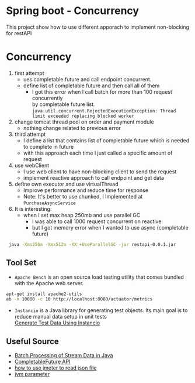 # Spring boot - Concurrency
This project show how to use different apporach to implement non-blocking for restAPI

# Concurrency

1. first attempt
   - ues completable future and call endpoint concurrent.
   - define list of completable future and then call all of them
     - I got this error when I call batch for more than 100 request concurrently <br>
     by completable future list. <br>
       `java.util.concurrent.RejectedExecutionException: Thread limit exceeded replacing blocked worker`
2. change tomcat thread pool on order and payment module
   - nothing change related to previous error
3. third attempt
   - I define a list that contains list of completable future which is needed to complete in future<br>
   - with this approach each time I just called a specific amount of request
4. use webClient
   - I use web client to have non-blocking client to send the request
   - implement reactive approach to call endpoint and get data
5. define own executor and use virtualThread
   - Improve performance and reduce time for response
   - Note: It's better to use chunked, I Implemented at `PurchaseAsyncService`
6. It is interesting:
   - when I set max heap 250mb and use parallel GC
     - I was able to call 1000 request concurrent on reactive
     - but I got memory error when I wanted to use async (completable future)
```bash
 java -Xms256m -Xmx512m -XX:+UseParallelGC -jar restapi-0.0.1.jar
```

## Tool Set
- `Apache Bench` is an open source load testing utility that comes bundled with the Apache web server.
```bash
apt-get install apache2-utils
ab -n 10000 -c 10 http://localhost:8080/actuator/metrics
```
- `Instancio` is a Java library for generating test objects. Its main goal is to reduce manual data setup in unit tests <br>
[Generate Test Data Using Instancio](https://www.baeldung.com/java-test-data-instancio)

## Useful Source
- [Batch Processing of Stream Data in Java](https://www.baeldung.com/java-stream-batch-processing)
- [CompletableFuture API](https://medium.com/@AlexanderObregon/javas-completablefuture-api-deep-dive-fecbdd78c07d)
- [how to use jmeter to read json file](https://dzone.com/articles/how-to-use-the-json-plugin-in-jmeter)
- [jvm parameter](https://www.baeldung.com/jvm-parameters)